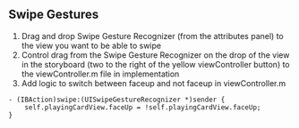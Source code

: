 ## Swipe Gestures

1. Drag and drop Swipe Gesture Recognizer (from the attributes panel) to the view you want to be able to swipe
2. Control drag from the Swipe Gesture Recognizer on the drop of the view in the storyboard (two to the right of the yellow viewController button) to the viewController.m file in implementation
3. Add logic to switch between faceup and not faceup in viewController.m

```
- (IBAction)swipe:(UISwipeGestureRecognizer *)sender {
    self.playingCardView.faceUp = !self.playingCardView.faceUp;
}
```
